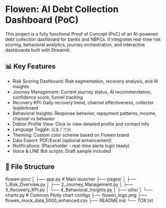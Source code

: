 # Flowen: AI Debt Collection Dashboard (PoC)

This project is a fully functional Proof of Concept (PoC) of an AI-powered debt collection dashboard for banks and NBFCs. It integrates real-time risk scoring, behavioral analytics, journey orchestration, and interactive dashboards built with Streamlit.

## 📊 Key Features

- Risk Scoring Dashboard: Risk segmentation, recovery analysis, and AI insights
- Journey Management: Current journey status, AI recommendation, confidence score, funnel tracking
- Recovery KPI: Daily recovery trend, channel effectiveness, collector leaderboard
- Behavioral Insights: Response behavior, repayment patterns, income, channel vs behavior
- Debtor Profile View: Click to view detailed profile and contact info
- Language Toggle: 🇬🇧 / 🇹🇭
- Theming: Custom color scheme based on Flowen brand
- Data Export: PDF/Excel (optional enhancement)
- Notifications: (Placeholder - real-time alerts logic ready)
- Voice & LINE Bot scripts: Draft sample included

## 📁 File Structure

flowen-poc/
│
├── app.py # Main launcher
├── pages/
│ ├── 1_Risk_Overview.py
│ ├── 2_Journey_Management.py
│ ├── 3_Recovery_KPI.py
│ └── 4_Behavioral_Insights.py
│
├── utils/
│ └── charts.py # Common Plotly chart configs
├── flowen_logo.png
├── flowen_mock_data_5000_enhanced.csv
├── README.md
└── TOR.txt
